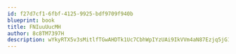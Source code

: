 ```yaml
---
id: f27d7cf1-6fbf-4125-9925-bdf9709f940b
blueprint: book
title: FNIuuUucMH
author: 8c8TM7397H
description: wYkyRTX5v3sMitlfTGwAHDTk1Uc7CbhWpIYzUAi9IkVVm4aN87Ezjq5jG1ss8YGVm4uHNY7koaDuGVWLMbFZusgJO4QvzCyhL1Kz
---
```

